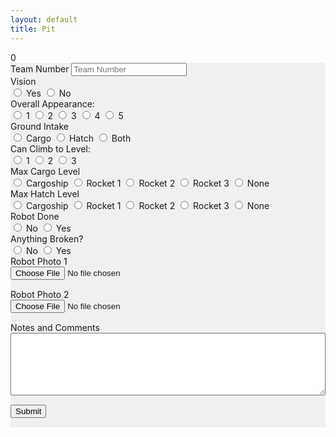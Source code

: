 ```yaml
---
layout: default
title: Pit
---
```

<div id='spinner'></div>
<div id='status'>0</div>
<div id='page' class="container-fluid" style="background-color: #f0f0f0; margin-bottom: 15px">
    <form>
        <div class="row">
            <div class="col">
                <label class="mr-sm-2" for="teamNumber">Team Number</label>
                <input id="teamNumber" maxlength="4" onkeypress='return event.charCode >= 48 && event.charCode <= 57'
                    autocomplete="off" type="tel" class="form-control" placeholder="Team Number">
            </div>
        </div>
        <div class="row">
            <div class="col-lg-3 col-md-2 col-3">
                <label class="mr-sm-2" style="display: block" for="vision">Vision</label>
                <div id="vision" class="btn-group btn-group-toggle" data-toggle="buttons">
                    <label id="visionYes" class="btn btn-secondary">
                        <input type="radio" value="1" name="vision" id="visionYes" autocomplete="off">
                        Yes
                    </label>
                    <label id="visionNo" class="btn btn-secondary">
                        <input type="radio" value="0" name="vision" id="visionNo" autocomplete="off">
                        No
                    </label>
                </div>
            </div>
            <div class="col-lg-3 col-md-3 col-5">
                <label class="mr-sm-2" style="display: block" for="robotAppearance">Overall Appearance:</label>
                <div id="robotAppearance" class="btn-group btn-group-toggle" data-toggle="buttons">
                    <label id="appearance1" class="btn btn-secondary">
                        <input type="radio" value="1" name="robotAppearance" id="appearance1" autocomplete="off"> 1
                    </label>
                    <label id="appearance2" class="btn btn-secondary">
                        <input type="radio" value="2" name="robotAppearance" id="appearance2" autocomplete="off"> 2
                    </label>
                    <label id="appearance3" class="btn btn-secondary">
                        <input type="radio" value="3" name="robotAppearance" id="appearance3" autocomplete="off"> 3
                    </label>
                    <label id="appearance4" class="btn btn-secondary">
                        <input type="radio" value="4" name="robotAppearance" id="appearance4" autocomplete="off"> 4
                    </label>
                    <label id="appearance5" class="btn btn-secondary">
                        <input type="radio" value="5" name="robotAppearance" id="appearance5" autocomplete="off"> 5
                    </label>
                </div>
            </div>
            <div class="col-lg-3 col-md-4 col-6">
                <label class="mr-sm-2" style="display: block" for="groundIntake">Ground Intake</label>
                <div id="groundIntake" class="btn-group btn-group-toggle" data-toggle="buttons">
                    <label id="groundIntakeYes" class="btn btn-secondary">
                        <input type="radio" value="cargo" name="groundIntake" id="groundIntakeCargo" autocomplete="off">
                        Cargo
                    </label>
                    <label id="groundIntakeNo" class="btn btn-secondary">
                        <input type="radio" value="hatch" name="groundIntake" id="groundIntakeHatch" autocomplete="off">
                        Hatch
                    </label>
                    <label id="groundIntakeBoth" class="btn btn-secondary">
                        <input type="radio" value="both" name="groundIntake" id="groundIntakeBoth" autocomplete="off">
                        Both
                    </label>
                </div>
            </div>
            <div class="col-lg-3 col-md-3 col-4">
                <label class="mr-sm-2" style="display: block" for="climbLevel">Can Climb to Level:</label>
                <div id="climbLevel" class="btn-group btn-group-toggle" data-toggle="buttons">
                    <label id="climbLevel1" class="btn btn-secondary">
                        <input type="radio" value="1" name="climbLevel" id="climbLevel1" autocomplete="off"> 1
                    </label>
                    <label id="climbLevel2" class="btn btn-secondary">
                        <input type="radio" value="2" name="climbLevel" id="climbLevel2" autocomplete="off"> 2
                    </label>
                    <label id="climbLevel3" class="btn btn-secondary">
                        <input type="radio" value="3" name="climbLevel" id="climbLevel3" autocomplete="off"> 3
                    </label>
                </div>
            </div>
            <div class="col-lg-6 col-sm-12 col-12">
                <label class="mr-sm-2" style="display: block" for="cargoLevel">Max Cargo Level</label>
                <div id="cargoLevel" class="btn-group btn-group-toggle" data-toggle="buttons">
                    <label id="cargoLevelCargoship" class="btn btn-secondary">
                        <input type="radio" value="cargoship" name="cargoLevel" id="cargoLevelCargoship" autocomplete="off">
                        Cargoship
                    </label>
                    <label id="cargoLevel1" class="btn btn-secondary">
                        <input type="radio" value="1" name="cargoLevel" id="cargoLevel1" autocomplete="off">
                        Rocket 1
                    </label>
                    <label id="cargoLevel2" class="btn btn-secondary">
                        <input type="radio" value="2" name="cargoLevel" id="cargoLevel2" autocomplete="off">
                        Rocket 2
                    </label>
                    <label id="cargoLevel3" class="btn btn-secondary">
                        <input type="radio" value="3" name="cargoLevel" id="cargoLevel3" autocomplete="off">
                        Rocket 3
                    </label>
                    <label id="cargoLevelNone" class="btn btn-secondary">
                        <input type="radio" value="none" name="cargoLevel" id="cargoLevelNone" autocomplete="off">
                        None
                    </label>
                </div>
            </div>
            <div class="col-lg-6 col-sm-12 col-12">
                <label class="mr-sm-2" style="display: block" for="hatchLevel">Max Hatch Level</label>
                <div id="hatchLevel" class="btn-group btn-group-toggle" data-toggle="buttons">
                    <label id="hatchLevelCargoship" class="btn btn-secondary">
                        <input type="radio" value="cargoship" name="hatchLevel" id="hatchLevelCargoship" autocomplete="off">
                        Cargoship
                    </label>
                    <label id="hatchLevel1" class="btn btn-secondary">
                        <input type="radio" value="1" name="hatchLevel" id="hatchLevel1" autocomplete="off">
                        Rocket 1
                    </label>
                    <label id="hatchLevel2" class="btn btn-secondary">
                        <input type="radio" value="2" name="hatchLevel" id="hatchLevel2" autocomplete="off">
                        Rocket 2
                    </label>
                    <label id="hatchLevel3" class="btn btn-secondary">
                        <input type="radio" value="3" name="hatchLevel" id="hatchLevel3" autocomplete="off">
                        Rocket 3
                    </label>
                    <label id="hatchLevelNone" class="btn btn-secondary">
                        <input type="radio" value="none" name="hatchLevel" id="hatchLevelNone" autocomplete="off">
                        None
                    </label>
                </div>
            </div>
        </div>
        <div class="row">
            <div class="col-6">
                <label class="mr-sm-2" style="display: block" for="robotDone">Robot Done</label>
                <div id="robotDone" class="btn-group btn-group-toggle" data-toggle="buttons">
                    <label id="robotDoneNo" class="btn btn-secondary">
                        <input type="radio" value="0" name="robotDone" id="robotDoneNo" autocomplete="off"> No
                    </label>
                    <label id="robotDoneYes" class="btn btn-secondary">
                        <input type="radio" value="1" name="robotDone" id="robotDoneYes" autocomplete="off"> Yes
                    </label>
                </div>
            </div>
            <div class="col-6">
                <label class="mr-sm-2" style="display: block" for="robotBroken">Anything Broken?</label>
                <div id="robotBroken" class="btn-group btn-group-toggle" data-toggle="buttons">
                    <label id="robotBrokenNo" class="btn btn-secondary">
                        <input type="radio" value="0" name="robotBroken" id="robotBrokenNo" autocomplete="off"> No
                    </label>
                    <label id="robotBrokenYes" class="btn btn-secondary">
                        <input type="radio" value="1" name="robotBroken" id="robotBrokenYes" autocomplete="off"> Yes
                    </label>
                </div>
            </div>
        </div>
        <div class="row">
            <div class="col-sm-6 col-12">
                <div>
                    <img class="img-fluid" style="margin-top: 15px; display:none" alt="No Image" id="robotPhoto1Preview" />
                </div>
                <label class="mr-sm-2" style="display: block" for="robotPhoto1">Robot Photo 1</label>
                <input style="margin-bottom: 15px; width:100%" type="file" accept="image/*" id="robotPhoto1" name="robotPhoto1">
            </div>
            <div class="col-sm-6 col-12">
                <div>
                    <img class="img-fluid" style="margin-top: 15px; display:none" alt="No Image" id="robotPhoto2Preview" />
                </div>
                <label class="mr-sm-2" style="display: block" for="robotPhoto2">Robot Photo 2</label>
                <input style="margin-bottom: 15px; width:100%" type="file" accept="image/*" id="robotPhoto2" name="robotPhoto2">
            </div>
        </div>
        <div class="row">
            <div class="col">
                <label class="mr-sm-2" style="display: block" for="commentSection">Notes and Comments</label>
                <textarea style="width: 100%; height:100px" id="commentSection"></textarea>
            </div>
        </div>
        <button id="Submit" class="btn btn-success" type="button" style="margin-top: 15px; margin-bottom: 15px">Submit</button>
    </form>
</div>
